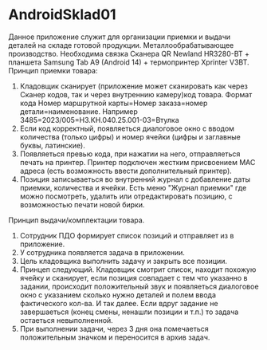 ﻿# AndroidSklad01
 Данное приложение служит для организации приемки и выдачи деталей на складе готовой продукции. 
 Металлообрабатывающее производство.
 Необходима связка Сканера QR Newland HR3280-BT + планшета Samsung Tab A9 (Android 14) + термопринтер Xprinter V3BT.
 Принцип приемки товара:
 1. Кладовщик сканирует (приложение может сканировать как через Сканер кодов, так и через внутреннию камеру)код товара. Формат кода Номер маршрутной карты=Номер заказа=номер детали=наименование. Например 3485=2023/005=НЗ.КН.040.25.001-03=Втулка
 2. Если код корректный, появляеться диалоговое окно с вводом количества (только цифры) и номер ячейки (цифры и заглавные буквы, латинские).
 3. Появляеться превью кода, при нажатии на него, отправляеться печать на принтер. Принтер подключен жестким присвоением MAC адреса (есть возможность ввести дополнительный принтер).
 4. Позиция записываеться во внутренний журнал с добавление даты приемки, количества и ячейки. Есть меню "Журнал приемки" где можно посмотреть, удалить или отредактировать позицию, с возможностью печати новой бирки.

Принцип выдачи/комплектации товара. 
1. Сотрудник ПДО формирует список позиций и отправляет из в приложение.
2. У сотрудника появляется задача в приложении.
3. Цель кладовщика выполнить задачу и закрыть все позиции.
4. Принцеп следующий. Кладовщик смотрит список, находит похожую ячейку и сканирует, если позиция совпадает с тем что указанно в задании, происходит положительный звук и появляеться диалоговое окно с указанием сколько нужно деталей и полем ввода фактического кол-ва. И так далее. Если вдруг задание не завершаеться (конец смены, ненашли позиции и т.п.) то задача остаеться невыполненной.
5. При выполнении задачи, через 3 дня она помечаеться положительным значком и переносится в архив задач.


 
